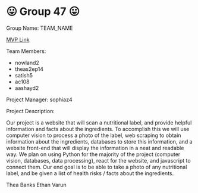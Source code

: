 # 😛 Group 47 😛
Group Name: TEAM_NAME

[MVP Link](https://docs.google.com/document/d/1GiYt5gMb-NPdUFRy6pzUHJJdGcymHMAQreTZdyoDa6o/edit?usp=sharing)

Team Members: 
- nowland2
- theas2ep14
- satish5
- ac108
- aashayd2


Project Manager: sophiaz4

Project Description: 

Our project is a website that will scan a nutritional label, and provide helpful information and facts about the ingredients. To accomplish this we will use computer vision to process a photo of the label, web scraping to obtain information about the ingredients, databases to store this information, and a website front-end that will display the information in a neat and readable way. We plan on using Python for the majority of the project (computer vision, databases, data processing), react for the website, and javascript to connect them. Our end goal is to be able to take a photo of any nutritional label, and be given a list of health risks / facts about the ingredients.


Thea
Banks
Ethan
Varun
